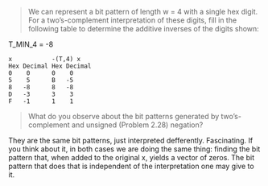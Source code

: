 > We can represent a bit pattern of length w = 4 with a single hex digit. For a
two’s-complement interpretation of these digits, fill in the following table to
determine the additive inverses of the digits shown:

T_MIN_4 = -8

```
x           -(T,4) x
Hex Decimal Hex Decimal
0    0      0    0
5    5      B   -5
8   -8      8   -8
D   -3      3    3
F   -1      1    1
```

> What do you observe about the bit patterns generated by two’s-complement
and unsigned (Problem 2.28) negation?

They are the same bit patterns, just interpreted defferently. Fascinating.
If you think about it, in both cases we are doing the same thing: finding the
bit pattern that, when added to the original x, yields a vector of zeros. The
bit pattern that does that is independent of the interpretation one may give
to it.

